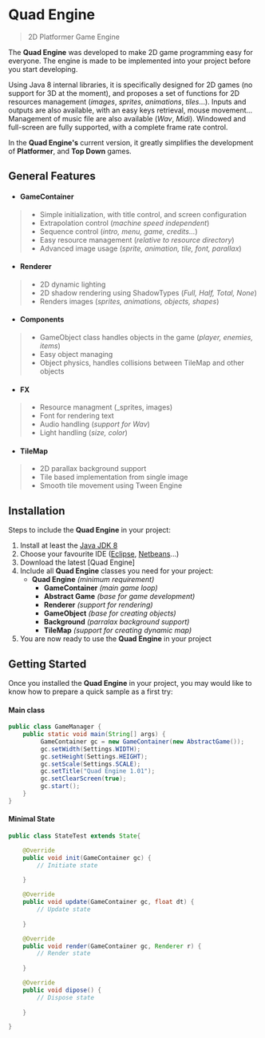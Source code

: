 # Quad Engine
> 2D Platformer Game Engine

The __Quad Engine__ was developed to make 2D game programming easy for everyone. The engine is made to be implemented into your project before you start developing.

Using Java 8 internal libraries, it is specifically designed for 2D games (no support for 3D at the moment), and proposes a set of functions for 2D resources management (_images_, _sprites_, _animations_, _tiles_...).
Inputs and outputs are also available, with an easy keys retrieval, mouse movement... Management of music file are also available (_Wav_, _Midi_).
Windowed and full-screen are fully supported, with a complete frame rate control.

In the __Quad Engine's__ current version, it greatly simplifies the development of __Platformer__, and __Top Down__ games.

## General Features
* #### __GameContainer__
>  * Simple initialization, with title control, and screen configuration 
>  * Extrapolation control (_machine speed independent_)
>  * Sequence control (_intro, menu, game, credits..._)
>  * Easy resource management (_relative to resource directory_)
>  * Advanced image usage (_sprite, animation, tile, font, parallax_)

* #### __Renderer__
>  * 2D dynamic lighting
>  * 2D shadow rendering using ShadowTypes (_Full, Half, Total, None_)
>  * Renders images (_sprites, animations, objects, shapes_)

* #### __Components__
>  * GameObject class handles objects in the game (_player, enemies, items_) 
>  * Easy object managing
>  * Object physics, handles collisions between TileMap and other objects

* #### __FX__
>  * Resource managment (_sprites, images)
>  * Font for rendering text
>  * Audio handling (_support for Wav_)
>  * Light handling (_size, color_)

* #### __TileMap__
>  * 2D parallax background support
>  * Tile based implementation from single image
>  * Smooth tile movement using Tween Engine

## Installation

Steps to include the __Quad Engine__ in your project:

1. Install at least the [Java JDK 8](http://www.oracle.com/technetwork/java/javase/downloads/index.html)
2. Choose your favourite IDE ([Eclipse](http://www.eclipse.org/downloads/), [Netbeans](https://netbeans.org/downloads/)...)
3. Download the latest [Quad Engine]
4. Include all __Quad Engine__ classes you need for your project:
   * __Quad Engine__ _(minimum requirement)_
     * __GameContainer__ _(main game loop)_
     * __Abstract Game__ _(base for game development)_
     * __Renderer__ _(support for rendering)_
     * __GameObject__ _(base for creating objects)_
     * __Background__ _(parralax background support)_
     * __TileMap__ _(support for creating dynamic map)_
5. You are now ready to use the __Quad Engine__ in your project

## Getting Started

Once you installed the __Quad Engine__ in your project, you may would like to know how to prepare a quick sample as a first try:

#### Main class

```java
public class GameManager {
    public static void main(String[] args) {
         GameContainer gc = new GameContainer(new AbstractGame());
         gc.setWidth(Settings.WIDTH);
         gc.setHeight(Settings.HEIGHT);
         gc.setScale(Settings.SCALE);
         gc.setTitle("Quad Engine 1.01");
         gc.setClearScreen(true);
         gc.start();
    }
}
```

#### Minimal State

```java
public class StateTest extends State{

	@Override
	public void init(GameContainer gc) {
		// Initiate state
		
	}

	@Override
	public void update(GameContainer gc, float dt) {
		// Update state
		
	}

	@Override
	public void render(GameContainer gc, Renderer r) {
		// Render state
		
	}

	@Override
	public void dipose() {
		// Dispose state
		
	}

}
```
